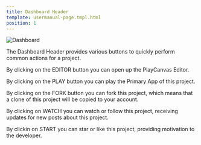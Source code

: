 ```yaml
---
title: Dashboard Header
template: usermanual-page.tmpl.html
position: 1
---
```


![Dashboard][1]

The Dashboard Header provides various buttons to quickly perform common actions for a project.

By clicking on the EDITOR button you can open up the PlayCanvas Editor.

By clicking on the PLAY button you can play the Primary App of this project.

By clicking on the FORK button you can fork this project, which means that a clone of this project will be copied to your account.

By clicking on WATCH you can watch or follow this project, receiving updates for new posts about this project.

By clickin on START you can star or like this project, providing motivation to the developer.

[1]: /images/platform/dashboard_header.png
